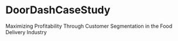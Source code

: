 # DoorDashCaseStudy
Maximizing Profitability Through Customer Segmentation in the Food Delivery Industry
